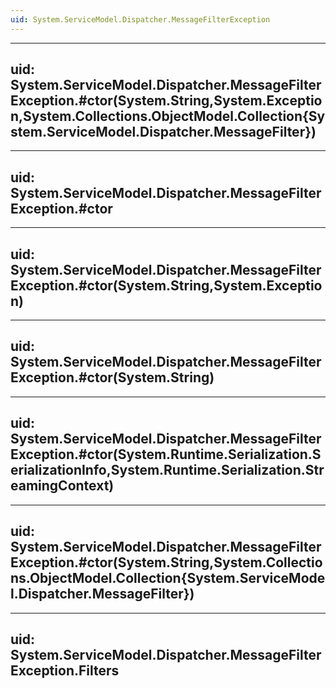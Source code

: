 ```yaml
---
uid: System.ServiceModel.Dispatcher.MessageFilterException
---
```


---
uid: System.ServiceModel.Dispatcher.MessageFilterException.#ctor(System.String,System.Exception,System.Collections.ObjectModel.Collection{System.ServiceModel.Dispatcher.MessageFilter})
---

---
uid: System.ServiceModel.Dispatcher.MessageFilterException.#ctor
---

---
uid: System.ServiceModel.Dispatcher.MessageFilterException.#ctor(System.String,System.Exception)
---

---
uid: System.ServiceModel.Dispatcher.MessageFilterException.#ctor(System.String)
---

---
uid: System.ServiceModel.Dispatcher.MessageFilterException.#ctor(System.Runtime.Serialization.SerializationInfo,System.Runtime.Serialization.StreamingContext)
---

---
uid: System.ServiceModel.Dispatcher.MessageFilterException.#ctor(System.String,System.Collections.ObjectModel.Collection{System.ServiceModel.Dispatcher.MessageFilter})
---

---
uid: System.ServiceModel.Dispatcher.MessageFilterException.Filters
---
